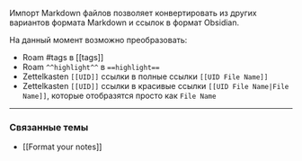 Импорт Markdown файлов позволяет конвертировать из других вариантов формата Markdown и ссылок в формат Obsidian.

На данный момент возможно преобразовать:

- Roam #tags в [[tags]]
- Roam `^^highlight^^` в `==highlight==`
- Zettelkasten `[[UID]]` ссылки в полные ссылки  `[[UID File Name]]`
- Zettelkasten `[[UID]]` ссылки в красивые ссылки `[[UID File Name|File Name]]`, которые отобразятся просто как `File Name`

---

### Связанные темы

- [[Format your notes]]